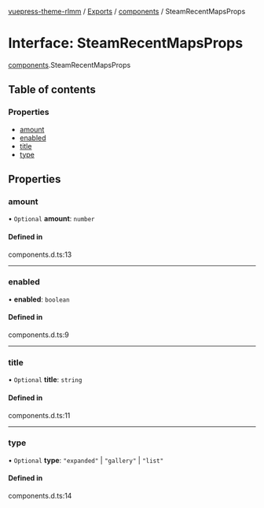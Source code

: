 [vuepress-theme-rlmm](../README.md) / [Exports](../modules.md) / [components](../modules/components.md) / SteamRecentMapsProps

# Interface: SteamRecentMapsProps

[components](../modules/components.md).SteamRecentMapsProps

## Table of contents

### Properties

- [amount](components.SteamRecentMapsProps.md#amount)
- [enabled](components.SteamRecentMapsProps.md#enabled)
- [title](components.SteamRecentMapsProps.md#title)
- [type](components.SteamRecentMapsProps.md#type)

## Properties

### amount

• `Optional` **amount**: `number`

#### Defined in

components.d.ts:13

___

### enabled

• **enabled**: `boolean`

#### Defined in

components.d.ts:9

___

### title

• `Optional` **title**: `string`

#### Defined in

components.d.ts:11

___

### type

• `Optional` **type**: ``"expanded"`` \| ``"gallery"`` \| ``"list"``

#### Defined in

components.d.ts:14
